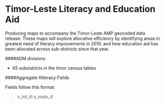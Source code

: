 Timor-Leste Literacy and Education Aid
==========

Producing maps to accompany the Timor-Leste AMP geocoded data release. These maps will explore allocative efficiency by identifying areas in greatest need of literacy improvements in 2010, and how education aid has been allocated across sub-districts since that year.

####ADM divisions

* 65 subsistricts in the timor census tables

####Aggregate Illiteracy Fields

Fields follow this format: 
>x_tot_ill
>x_male_ill


